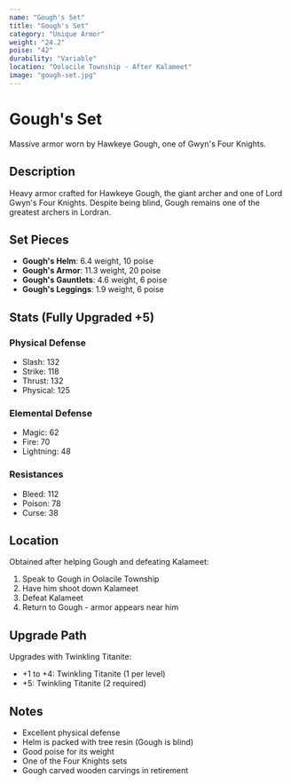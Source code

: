 ```yaml
---
name: "Gough's Set"
title: "Gough's Set"
category: "Unique Armor"
weight: "24.2"
poise: "42"
durability: "Variable"
location: "Oolacile Township - After Kalameet"
image: "gough-set.jpg"
---
```


# Gough's Set

Massive armor worn by Hawkeye Gough, one of Gwyn's Four Knights.

## Description

Heavy armor crafted for Hawkeye Gough, the giant archer and one of Lord Gwyn's Four Knights. Despite being blind, Gough remains one of the greatest archers in Lordran.

## Set Pieces

- **Gough's Helm**: 6.4 weight, 10 poise
- **Gough's Armor**: 11.3 weight, 20 poise
- **Gough's Gauntlets**: 4.6 weight, 6 poise
- **Gough's Leggings**: 1.9 weight, 6 poise

## Stats (Fully Upgraded +5)

### Physical Defense
- Slash: 132
- Strike: 118
- Thrust: 132
- Physical: 125

### Elemental Defense
- Magic: 62
- Fire: 70
- Lightning: 48

### Resistances
- Bleed: 112
- Poison: 78
- Curse: 38

## Location

Obtained after helping Gough and defeating Kalameet:
1. Speak to Gough in Oolacile Township
2. Have him shoot down Kalameet
3. Defeat Kalameet
4. Return to Gough - armor appears near him

## Upgrade Path

Upgrades with Twinkling Titanite:
- +1 to +4: Twinkling Titanite (1 per level)
- +5: Twinkling Titanite (2 required)

## Notes

- Excellent physical defense
- Helm is packed with tree resin (Gough is blind)
- Good poise for its weight
- One of the Four Knights sets
- Gough carved wooden carvings in retirement